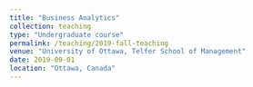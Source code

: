 ```yaml
---
title: "Business Analytics"
collection: teaching
type: "Undergraduate course"
permalink: /teaching/2019-fall-teaching
venue: "University of Ottawa, Telfer School of Management"
date: 2019-09-01
location: "Ottawa, Canada"
---
```

